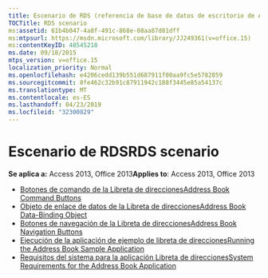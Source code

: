 ```yaml
---
title: Escenario de RDS (referencia de base de datos de escritorio de Access)
TOCTitle: RDS scenario
ms:assetid: 61b4b047-4a8f-491c-868e-08aa87d81dff
ms:mtpsurl: https://msdn.microsoft.com/library/JJ249361(v=office.15)
ms:contentKeyID: 48545218
ms.date: 09/18/2015
mtps_version: v=office.15
localization_priority: Normal
ms.openlocfilehash: e4206cedd139b551d687911f00aa9fc5e5782859
ms.sourcegitcommit: 8fe462c32b91c87911942c188f3445e85a54137c
ms.translationtype: MT
ms.contentlocale: es-ES
ms.lasthandoff: 04/23/2019
ms.locfileid: "32300829"
---
```

# <a name="rds-scenario"></a><span data-ttu-id="a61c2-102">Escenario de RDS</span><span class="sxs-lookup"><span data-stu-id="a61c2-102">RDS scenario</span></span>

<span data-ttu-id="a61c2-103">**Se aplica a:** Access 2013, Office 2013</span><span class="sxs-lookup"><span data-stu-id="a61c2-103">**Applies to**: Access 2013, Office 2013</span></span>

- [<span data-ttu-id="a61c2-104">Botones de comando de la Libreta de direcciones</span><span class="sxs-lookup"><span data-stu-id="a61c2-104">Address Book Command Buttons</span></span>](address-book-command-buttons.md)
- [<span data-ttu-id="a61c2-105">Objeto de enlace de datos de la Libreta de direcciones</span><span class="sxs-lookup"><span data-stu-id="a61c2-105">Address Book Data-Binding Object</span></span>](address-book-data-binding-object.md)
- [<span data-ttu-id="a61c2-106">Botones de navegación de la Libreta de direcciones</span><span class="sxs-lookup"><span data-stu-id="a61c2-106">Address Book Navigation Buttons</span></span>](address-book-navigation-buttons.md)
- [<span data-ttu-id="a61c2-107">Ejecución de la aplicación de ejemplo de libreta de direcciones</span><span class="sxs-lookup"><span data-stu-id="a61c2-107">Running the Address Book Sample Application</span></span>](running-the-address-book-sample-application.md)
- [<span data-ttu-id="a61c2-108">Requisitos del sistema para la aplicación Libreta de direcciones</span><span class="sxs-lookup"><span data-stu-id="a61c2-108">System Requirements for the Address Book Application</span></span>](system-requirements-for-the-address-book-application.md)


